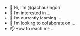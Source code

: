 - 👋 Hi, I’m @gachaukingori
- 👀 I’m interested in ...
- 🌱 I’m currently learning ...
- 💞️ I’m looking to collaborate on ...
- 📫 How to reach me ...

<!---
gachaukingori/gachaukingori is a ✨ special ✨ repository because its `README.md` (this file) appears on your GitHub profile.
You can click the Preview link to take a look at your changes.
--->
